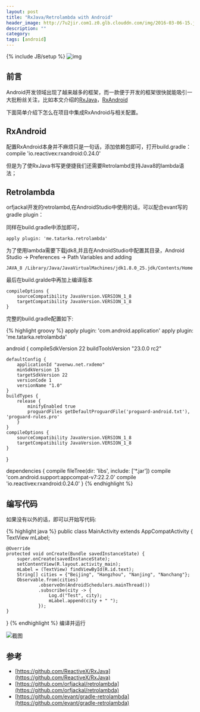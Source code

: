 ```yaml
---
layout: post
title: "RxJava/Retrolambda with Android"
header_image: http://7u2jir.com1.z0.glb.clouddn.com/img/2016-03-06-15.jpg
description: ""
category: 
tags: [android]
---
```

{% include JB/setup %}
![img](http://7u2jir.com1.z0.glb.clouddn.com/img/2016-03-06-15.jpg)

## 前言

Android开发领域出现了越来越多的框架，而一款便于开发的框架很快就能吸引一大批粉丝关注，比如本文介绍的[RxJava](https://github.com/ReactiveX/RxJava)，[RxAndroid](https://github.com/ReactiveX/RxAndroid)

下面简单介绍下怎么在项目中集成RxAndroid与相关配置。

## RxAndroid
配置RxAndroid本身并不麻烦只是一句话，添加依赖包即可，打开build.gradle：  
compile 'io.reactivex:rxandroid:0.24.0'

但是为了使RxJava书写更便捷我们还需要Retrolambd支持Java8的lambda语法；

## Retrolambda
orfjackal开发的retrolambd,在AndroidStudio中使用的话，可以配合evant写的gradle plugin：  

同样在build.gradle中添加即可，
	
	apply plugin: 'me.tatarka.retrolambda'  
   
为了使用lambda需要下载jdk8,并且在AndroidStudio中配置其目录，Android Studio -> Preferences -> Path Variables and adding

	JAVA_8 /Library/Java/JavaVirtualMachines/jdk1.8.0_25.jdk/Contents/Home

最后在build.gralde中再加上编译版本

    compileOptions {
        sourceCompatibility JavaVersion.VERSION_1_8
        targetCompatibility JavaVersion.VERSION_1_8
    }

完整的build.gradle配置如下:

{% highlight groovy %}
apply plugin: 'com.android.application'
apply plugin: 'me.tatarka.retrolambda'

android {
    compileSdkVersion 22
    buildToolsVersion "23.0.0 rc2"

    defaultConfig {
        applicationId "avenwu.net.rxdemo"
        minSdkVersion 15
        targetSdkVersion 22
        versionCode 1
        versionName "1.0"
    }
    buildTypes {
        release {
            minifyEnabled true
            proguardFiles getDefaultProguardFile('proguard-android.txt'), 'proguard-rules.pro'
        }
    }
    compileOptions {
        sourceCompatibility JavaVersion.VERSION_1_8
        targetCompatibility JavaVersion.VERSION_1_8
    }
}

dependencies {
    compile fileTree(dir: 'libs', include: ['*.jar'])
    compile 'com.android.support:appcompat-v7:22.2.0'
    compile 'io.reactivex:rxandroid:0.24.0'
}
{% endhighlight %}


## 编写代码

如果没有以外的话，即可以开始写代码:

{% highlight java %}
public class MainActivity extends AppCompatActivity {
    TextView mLabel;

    @Override
    protected void onCreate(Bundle savedInstanceState) {
        super.onCreate(savedInstanceState);
        setContentView(R.layout.activity_main);
        mLabel = (TextView) findViewById(R.id.text);
        String[] cities = {"Beijing", "Hangzhou", "Nanjing", "Nanchang"};
        Observable.from(cities)
                .observeOn(AndroidSchedulers.mainThread())
                .subscribe(city -> {
                    Log.d("Test", city);
                    mLabel.append(city + " ");
                });
    }
}
{% endhighlight %}
编译并运行

![截图](http://7u2jir.com1.z0.glb.clouddn.com/device-2015-06-25-093441.png)

## 参考
* [https://github.com/ReactiveX/RxJava](https://github.com/ReactiveX/RxJava)
* [https://github.com/orfjackal/retrolambda](https://github.com/orfjackal/retrolambda)
* [https://github.com/evant/gradle-retrolambda](https://github.com/evant/gradle-retrolambda)